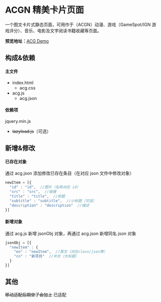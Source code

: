 # ACGN 精美卡片页面
一个图文卡片式静态页面，可用作于（ACGN）动漫、游戏（GameSpot/IGN 游戏评分）、音乐、电影及文字阅读书籍收藏等页面。

__预览地址：__[ACG Demo](https://app.2broear.com/acg/)
## 构成&依赖
#### 主文件
- index.html
  + acg.css
- acg.js
  + acg.json
#### 依赖项
jquery.min.js
  + ~~lazyload.js~~（可选）
## 新增&修改
#### 已存在对象
通过 acg.json 添加修改已存在条目（在对应 json 文件中修改对象）
``` javascript
newItem = [{
  "id" : "id",  //图片（名称对应 id）
  "src" : "src",  //链接
  "title" : "title",  //标题
  "subtitle" : "subtitle",  //小标题（可选）
  "description" : "description"  //描述
}]
```
#### 新增对象
通过 acg.js 新增 jsonObj 对象，再通过 acg.json 新增同名 json 对象
``` javascript
jsonObj = [{
  "newItem" : {
    "en" : "newItem",  //英文（对应class/json等）
    "cn" : "新项目"  //中文（大标题）
  }
}]
```
## 其他
~~移动适配后期空了会加上~~ 已适配
